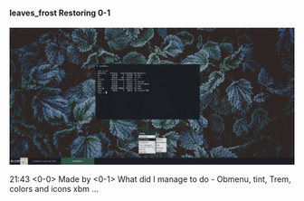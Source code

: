 #### leaves_frost Restoring 0-1
![leaves_frost](https://github.com/appath/MyThemes/blob/master/leaves_frost(Restoring0)/7_53.png)

21:43 
<0-0> Made by <X>
<0-1> What did I manage to do - Obmenu, tint, Trem, colors and icons xbm ... <X>
